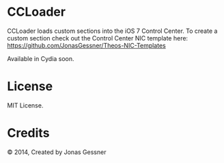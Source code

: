 CCLoader
========

CCLoader loads custom sections into the iOS 7 Control Center. To create a custom section check out the Control Center NIC template here: https://github.com/JonasGessner/Theos-NIC-Templates

Available in Cydia soon.


License
======
MIT License.

Credits
=======
© 2014, Created by Jonas Gessner

